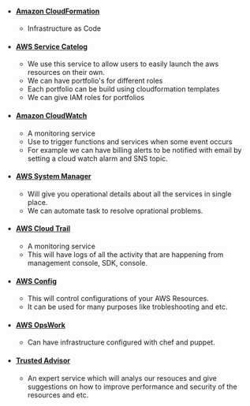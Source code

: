 - #### [Amazon CloudFormation](https://github.com/CharlesRajendran/aws-training/blob/master/Files/aws-cloud-formation.md)
  - Infrastructure as Code
 
- #### [AWS Service Catelog](https://github.com/CharlesRajendran/aws-training/blob/master/Files/aws-service-catelog.md)
  - We use this service to allow users to easily launch the aws resources on their own.
  - We can have portfolio's for different roles
  - Each portfolio can be build using cloudformation templates
  - We can give IAM roles for portfolios 
 
- #### [Amazon CloudWatch](https://github.com/CharlesRajendran/aws-training/blob/master/Files/aws-cloud-watch.md)
  - A monitoring service
  - Use to trigger functions and services when some event occurs
  - For example we can have billing alerts to be notified with email by setting a cloud watch alarm and SNS topic.

- #### [AWS System Manager](https://github.com/CharlesRajendran/aws-training/blob/master/Files/aws-system-manager.md)
  - Will give you operational details about all the services in single place.
  - We can automate task to resolve oprational problems. 
  
- #### [AWS Cloud Trail](https://github.com/CharlesRajendran/aws-training/blob/master/Files/cloud-trail.md)
  - A monitoring service 
  - This will have logs of all the activity that are happening from management console, SDK, console.

- #### [AWS Config](https://github.com/CharlesRajendran/aws-training/blob/master/Files/aws-config.md)
  - This will control configurations of your AWS Resources.
  - It can be used for many purposes like trobleshooting and etc.
  
- #### [AWS OpsWork](https://github.com/CharlesRajendran/aws-training/blob/master/Files/aws-ops-work.md)
  - Can have infrastructure configured with chef and puppet.
  
- #### [Trusted Advisor](https://github.com/CharlesRajendran/aws-training/blob/master/Files/aws-trusted-advisor.md)
  - An expert service which will analys our resouces and give suggestions on how to improve performance and security of the resources and etc.
  
